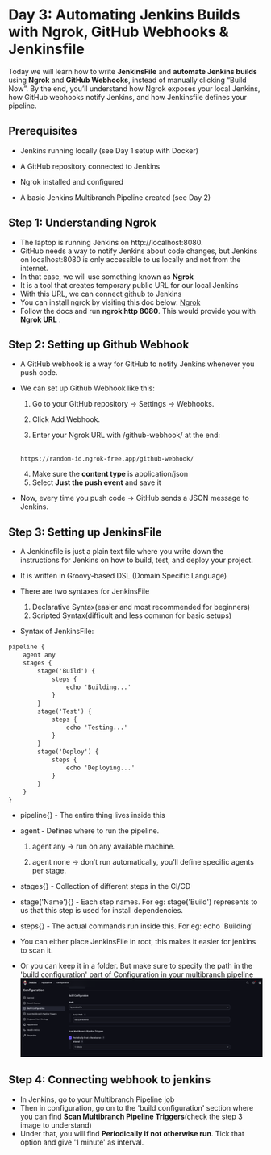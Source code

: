 # Day 3: Automating Jenkins Builds with Ngrok, GitHub Webhooks & Jenkinsfile

Today we will learn how to write **JenkinsFile** and **automate Jenkins builds** using **Ngrok** and **GitHub Webhooks**, instead of manually clicking “Build Now”.
By the end, you’ll understand how Ngrok exposes your local Jenkins, how GitHub webhooks notify Jenkins, and how Jenkinsfile defines your pipeline.

## Prerequisites

- Jenkins running locally (see Day 1 setup with Docker)

- A GitHub repository connected to Jenkins

- Ngrok installed and configured

- A basic Jenkins Multibranch Pipeline created (see Day 2)

## Step 1: Understanding Ngrok

- The laptop is running Jenkins on http://localhost:8080.
- GitHub needs a way to notify Jenkins about code changes, but Jenkins on localhost:8080 is only accessible to us locally and not from the internet.
- In that case, we will use something known as **Ngrok**
- It is a tool that creates temporary public URL for our local Jenkins
- With this URL, we can connect github to Jenkins
- You can install ngrok by visiting this doc below:
  <a href = https://dashboard.ngrok.com/get-started/setup/linux>Ngrok</a>
- Follow the docs and run **ngrok http 8080**. This would provide you with **Ngrok URL** .

## Step 2: Setting up Github Webhook

- A GitHub webhook is a way for GitHub to notify Jenkins whenever you push code.
- We can set up Github Webhook like this:

  1. Go to your GitHub repository → Settings → Webhooks.

  2. Click Add Webhook.

  3. Enter your Ngrok URL with /github-webhook/ at the end:

  ```

  https://random-id.ngrok-free.app/github-webhook/

  ```

  4. Make sure the **content type** is application/json
  5. Select **Just the push event** and save it

- Now, every time you push code → GitHub sends a JSON message to Jenkins.

## Step 3: Setting up JenkinsFile

- A Jenkinsfile is just a plain text file where you write down the instructions for Jenkins on how to build, test, and deploy your project.

- It is written in Groovy-based DSL (Domain Specific Language)

- There are two syntaxes for JenkinsFile

  1. Declarative Syntax(easier and most recommended for beginners)
  2. Scripted Syntax(difficult and less common for basic setups)

- Syntax of JenkinsFile:

```
pipeline {
    agent any
    stages {
        stage('Build') {
            steps {
                echo 'Building...'
            }
        }
        stage('Test') {
            steps {
                echo 'Testing...'
            }
        }
        stage('Deploy') {
            steps {
                echo 'Deploying...'
            }
        }
    }
}
```

- pipeline{} - The entire thing lives inside this
- agent - Defines where to run the pipeline.

  1. agent any → run on any available machine.

  2. agent none → don’t run automatically, you’ll define specific agents per stage.

- stages{} - Collection of different steps in the CI/CD
- stage('Name'){} - Each step names. For eg: stage('Build') represents to us that this step is used for install dependencies.
- steps{} - The actual commands run inside this. For eg: echo 'Building'

- You can either place JenkinsFile in root, this makes it easier for jenkins to scan it.
- Or you can keep it in a folder. But make sure to specify the path in the 'build configuration' part of Configuration in your multibranch pipeline
  ![jenkins-ci-cd-pipeline-docker](../images/Picture9.png)

## Step 4: Connecting webhook to jenkins

- In Jenkins, go to your Multibranch Pipeline job
- Then in configuration, go on to the 'build configuration' section where you can find **Scan Multibranch Pipeline Triggers**(check the step 3 image to understand)
- Under that, you will find **Periodically if not otherwise run**. Tick that option and give '1 minute' as interval.
